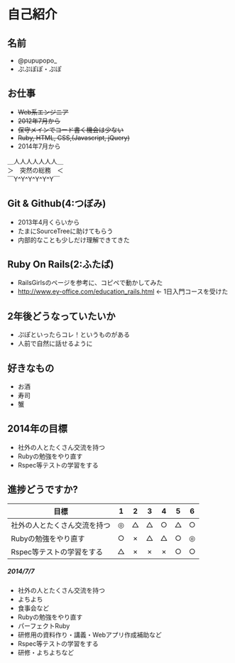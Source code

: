 # 自己紹介

## 名前
 * @pupupopo_
 * ぷぷぽぽ・ぷぽ

## お仕事
 * ~~Web系エンジニア~~
 * ~~2012年7月から~~
 * ~~保守メインでコード書く機会は少ない~~
 * ~~Ruby, HTML, CSS,(Javascript, jQuery)~~
 * 2014年7月から

 ＿人人人人人人人＿  
 ＞　突然の総務　＜  
 ￣Y^Y^Y^Y^Y^Y￣  

## Git & Github(4:つぼみ)
 * 2013年4月くらいから
 * たまにSourceTreeに助けてもらう
 * 内部的なことも少しだけ理解できてきた

## Ruby On Rails(2:ふたば)
 * RailsGirlsのページを参考に、コピペで動かしてみた
 * http://www.ey-office.com/education_rails.html ← 1日入門コースを受けた

## 2年後どうなっていたいか
 * ぷぽといったらコレ！というものがある
 * 人前で自然に話せるように

## 好きなもの
 * お酒
 * 寿司
 * 蟹

## 2014年の目標
 * 社外の人とたくさん交流を持つ
 * Rubyの勉強をやり直す
 * Rspec等テストの学習をする

## 進捗どうですか?

|          目標          | 1 | 2 | 3 | 4 | 5 | 6 |
| --------------------- |:---:|:---:|:---:|:---:|:---:|:---:|
| 社外の人とたくさん交流を持つ | ◎ | △ | △ | ○ | △ | ○ |
| Rubyの勉強をやり直す | ○ | × | △ | △ | ○ | ◎ |
| Rspec等テストの学習をする | △ | × | × | × | ○ | ○ |

##### 2014/7/7
 * 社外の人とたくさん交流を持つ
  * よちよち
  * 食事会など
 * Rubyの勉強をやり直す
  * パーフェクトRuby
  * 研修用の資料作り・講義・Webアプリ作成補助など
 * Rspec等テストの学習をする
  * 研修・よちよちなど